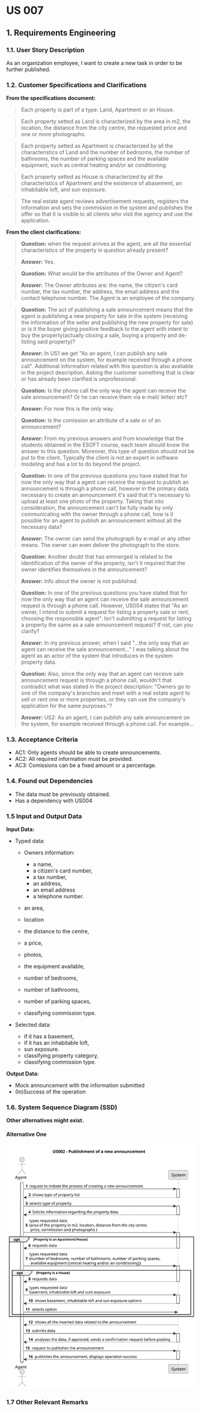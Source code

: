 # US 007

## 1. Requirements Engineering
	
### 1.1. User Story Description

As an organization employee, I want to create a new task in order to be further published.


### 1.2. Customer Specifications and Clarifications 


**From the specifications document:**

>Each property is part of a type: Land, Apartment or an House.

>Each property setted as Land is characterized by the area in m2, the location, the distance from the city centre, the requested price and one or more photographs.

>Each property setted as Apartment is characterized by all the characteristics of Land and the number of bedrooms, the number of bathrooms, the number of parking spaces and the available equipment, such as central heating and/or air conditioning.

>Each property setted as House is characterized by all the characteristics of Apartment and the existence of abasement, an inhabitable loft, and sun exposure.

>The real estate agent reviews advertisement requests, registers the information and sets the commission in the system and publishes the offer so that it is visible to all clients who visit the agency and use the application.


**From the client clarifications:**

> **Question:** when the request arrives at the agent, are all the essential characteristics of the property in question already present?
>  
> **Answer:** Yes.


> **Question:** What would be the attributes of the Owner and Agent?
>  
> **Answer:** The Owner attributes are: the name, the citizen's card number, the tax number, the address, the email address and the contact telephone number. The Agent is an employee of the company.


> **Question:** The act of publishing a sale announcement means that the agent is publishing a new property for sale in the system (receiving the information of the seller and publishing the new property for sale) or is it the buyer giving positive feedback to the agent with intent to buy the property(actually closing a sale, buying a property and de-listing said property)?
>
> **Answer:**  In US1 we get "As an agent, I can publish any sale announcement on the system, for example received through a phone call". Additional information related with this question is also avaliable in the project description. Asking the customer something that is clear or has already been clarified is unprofessional.


> **Question:** Is the phone call the only way the agent can receive the sale announcement? Or he can receive them via e-mail/ letter/ etc?
>
> **Answer:** For now this is the only way.


> **Question:** Is the comission an attribute of a sale or of an announcement?
>
> **Answer:** From my previous answers and from knowledge that the students obtained in the ESOFT course, each team should know the answer to this question.
Moreover, this type of question should not be put to the client. Typically the client is not an expert in software modeling and has a lot to do beyond the project.


> **Question:**  In one of the previous questions you have stated that for now the only way that a agent can receive the request to publish an announcement is through a phone call, however in the primary data necessary to create an announcement it's said that it's necessary to upload at least one photo of the property. Taking that into consideration, the announcement can't be fully made by only communicating with the owner through a phone call, how is it possible for an agent to publish an announcement without all the necessary data?
> 
> **Answer:** The owner can send the photograph by e-mail or any other means. The owner can even deliver the photograph to the store.


> **Question:** Another doubt that has emmerged is related to the identification of the owner of the property, isn't it required that the owner identifies themselves in the announcement?
>
> **Answer:** Info about the owner is not published.


> **Question:** In one of the previous questions you have stated that for now the only way that an agent can receive the sale announcement request is through a phone call. However, US004 states that "As an owner, I intend to submit a request for listing a property sale or rent, choosing the responsible agent". Isn't submitting a request for listing a property the same as a sale announcement request? If not, can you clarify?
>
> **Answer:** In my previous answer, when I said "...the only way that an agent can receive the sale announcement..." I was talking about the agent as an actor of the system that introduces in the system property data.


> **Question:** Also, since the only way that an agent can receive sale announcement request is through a phone call, wouldn't that contradict what was stated in the project description: "Owners go to one of the company's branches and meet with a real estate agent to sell or rent one or more properties, or they can use the company's application for the same purposes."?
>
> **Answer:** US2: As an agent, I can publish any sale announcement on the system, for example received through a phone call. For example...


### 1.3. Acceptance Criteria

* AC1: Only agents should be able to create announcements.
* AC2: All required information must be provided.
* AC3: Comissions can be a fixed amount or a percentage.

### 1.4. Found out Dependencies

* The data must be previously obtained.
* Has a dependency with US004

### 1.5 Input and Output Data

**Input Data:**

* Typed data:
	* Owners information: 
      * a name, 
      * a citizen's card number,
      * a tax number,
      * an address,
      * an email address 
      * a telephone number.
	
    * an area, 
    * location
    * the distance to the centre, 
    * a price, 
    * photos, 
    * the equipment available, 
    * number of bedrooms,
    * number of bathrooms,
    * number of parking spaces,
    * classifying commission type.
  
* Selected data:
  * if it has a basement,
  * if it has an inhabitable loft,
  * sun exposure.
  * classifying property category,
  * classifying commission type.

**Output Data:**

* Mock announcement with the information submitted
* (In)Success of the operation


### 1.6. System Sequence Diagram (SSD)

**Other alternatives might exist.**

#### Alternative One

![System Sequence Diagram - Alternative One](svg/us002-system-sequence-diagram.svg)

### 1.7 Other Relevant Remarks